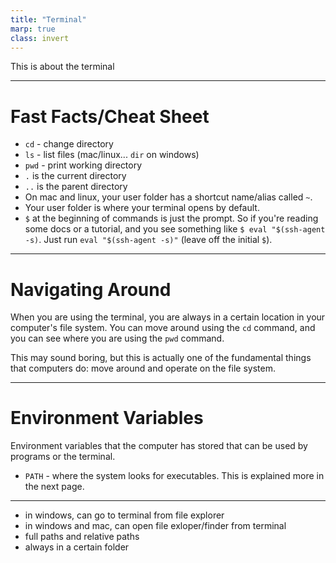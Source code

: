 ```yaml
---
title: "Terminal"
marp: true
class: invert
---
```


This is about the terminal

---

# Fast Facts/Cheat Sheet

- `cd` - change directory
- `ls` - list files (mac/linux... `dir` on windows)
- `pwd` - print working directory
- `.` is the current directory
- `..` is the parent directory
- On mac and linux, your user folder has a shortcut name/alias called `~`.
- Your user folder is where your terminal opens by default.
- `$` at the beginning of commands is just the prompt. So if you're reading some docs or a tutorial, and you see something like `$ eval "$(ssh-agent -s)`. Just run `eval "$(ssh-agent -s)"` (leave off the initial `$`).

---

# Navigating Around

When you are using the terminal, you are always in a certain location in your computer's file system. You can move around using the `cd` command, and you can see where you are using the `pwd` command.

This may sound boring, but this is actually one of the fundamental things that computers do: move around and operate on the file system.

---

# Environment Variables

Environment variables that the computer has stored that can be used by programs or the terminal.

- `PATH` - where the system looks for executables. This is explained more in the next page.

---

- in windows, can go to terminal from file explorer
- in windows and mac, can open file exloper/finder from terminal
- full paths and relative paths
- always in a certain folder


